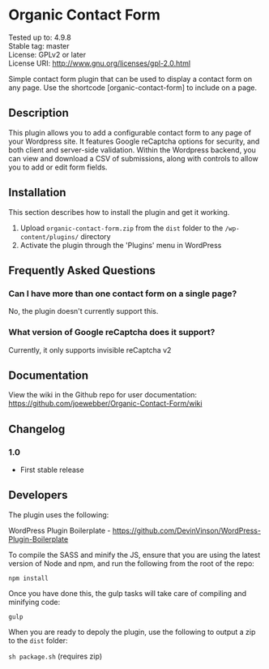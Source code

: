 Organic Contact Form
====================
Tested up to: 4.9.8  
Stable tag: master  
License: GPLv2 or later  
License URI: http://www.gnu.org/licenses/gpl-2.0.html  

Simple contact form plugin that can be used to display a contact form on any page. Use the shortcode [organic-contact-form] to include on a page.

Description
-----------

This plugin allows you to add a configurable contact form to any page of your Wordpress site. It features Google reCaptcha options for security, and both client and server-side validation. Within the Wordpress backend, you can view and download a CSV of submissions, along with controls to allow you to add or edit form fields.

Installation
------------

This section describes how to install the plugin and get it working.

1. Upload `organic-contact-form.zip` from the `dist` folder to the `/wp-content/plugins/` directory
2. Activate the plugin through the 'Plugins' menu in WordPress

Frequently Asked Questions
--------------------------

### Can I have more than one contact form on a single page?

No, the plugin doesn't currently support this.

### What version of Google reCaptcha does it support?

Currently, it only supports invisible reCaptcha v2

Documentation
-------------

View the wiki in the Github repo for user documentation: https://github.com/joewebber/Organic-Contact-Form/wiki

Changelog
---------

### 1.0
* First stable release

Developers
----------

The plugin uses the following:

WordPress Plugin Boilerplate - https://github.com/DevinVinson/WordPress-Plugin-Boilerplate

To compile the SASS and minify the JS, ensure that you are using the latest version of Node and npm, and run the following from the root of the repo:

`npm install`

Once you have done this, the gulp tasks will take care of compiling and minifying code:

`gulp`

When you are ready to depoly the plugin, use the following to output a zip to the `dist` folder:

`sh package.sh` (requires zip)
